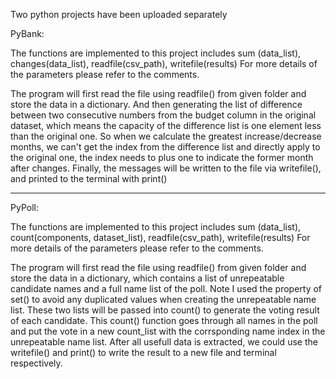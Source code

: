 Two python projects have been uploaded separately

PyBank: 

The functions are implemented to this project includes
sum (data_list), changes(data_list), readfile(csv_path), writefile(results)
For more details of the parameters please refer to the comments.

The program will first read the file using readfile() from given folder and store the data in a dictionary. And then generating the list of difference between two consecutive numbers from the budget column in the original dataset, which means the capacity of the difference list is one element less than the original one. So when we calculate the greatest increase/decrease months, we can't get the index from the difference list and directly apply to the original one, the index needs to plus one to indicate the former month after changes. Finally, the messages will be written to the file via writefile(), and printed to the terminal with print()

-------------------------------------------

PyPoll:

The functions are implemented to this project includes
sum (data_list), count(components, dataset_list), readfile(csv_path), writefile(results)
For more details of the parameters please refer to the comments.

The program will first read the file using readfile() from given folder and store the data in a dictionary, which contains a list of unrepeatable candidate names and a full name list of the poll. Note I used the property of set() to avoid any duplicated values when creating the unrepeatable name list. These two lists will be passed into count() to generate the voting result of each candidate. This count() function goes through all names in the poll and put the vote in a new count_list with the corrsponding name index in the unrepeatable name list. After all usefull data is extracted, we could use the writefile() and print() to write the result to a new file and terminal respectively.